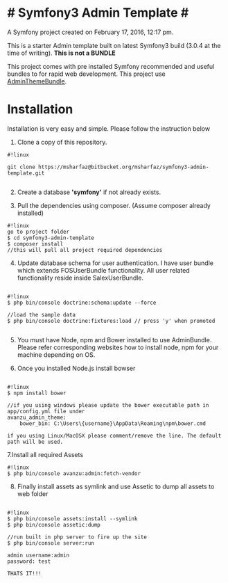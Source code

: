 **# Symfony3 Admin Template #**
===============================

A Symfony project created on February 17, 2016, 12:17 pm.

This is a starter Admin template built on latest Symfony3 build (3.0.4 at the time of writing). **This is not a BUNDLE**

This project comes with pre installed Symfony recommended and useful bundles to for rapid web development. This project use [AdminThemeBundle](https://github.com/avanzu/AdminThemeBundle).

# Installation #

Installation is very easy and simple. Please follow the instruction below

1. Clone a copy of this repository.

```
#!linux

git clone https://msharfaz@bitbucket.org/msharfaz/symfony3-admin-template.git


```


2. Create a database **'symfony'** if not already exists.


3. Pull the dependencies using composer. (Assume composer already installed)

```
#!linux
go to project folder
$ cd symfony3-admin-template
$ composer install
//this will pull all project required dependencies

```

4. Update database schema for user authentication. I have user bundle which extends FOSUserBundle functionality. All user related functionality reside inside SalexUserBundle.

```

#!linux
$ php bin/console doctrine:schema:update --force

//load the sample data
$ php bin/console doctrine:fixtures:load // press 'y' when promoted


```

5. You must have Node, npm and Bower installed to use AdminBundle. Please refer corresponding websites how to install node, npm for your machine depending on OS.

6. Once you installed Node.js install bowser

```

#!linux
$ npm install bower

//if you using windows please update the bower executable path in app/config.yml file under
avanzu_admin_theme:
    bower_bin: C:\Users\{username}\AppData\Roaming\npm\bower.cmd

if you using Linux/MacOSX please comment/remove the line. The default path will be used.

```


7.Install all required Assets
```
#!linux
$ php bin/console avanzu:admin:fetch-vendor
```

8. Finally install assets as symlink and use Assetic to dump all assets to web folder

```

#!linux
$ php bin/console assets:install --symlink
$ php bin/console assetic:dump

//run built in php server to fire up the site
$ php bin/console server:run

admin username:admin
password: test

THATS IT!!! 

```